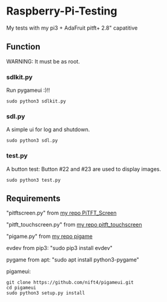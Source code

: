 # Raspberry-Pi-Testing
My tests with my pi3 + AdaFruit pitft+ 2.8" capatitive
## Function
WARNING: It must be as root.
### sdlkit.py
Run pygameui :)!!
```
sudo python3 sdlkit.py
```
### sdl.py
A simple ui for log and shutdown.
```
sudo python3 sdl.py
```
### test.py
A button test: Button #22 and #23 are used to display images.
```
sudo python3 test.py
```

## Requirements
"pitftscreen.py" from [my repo PiTFT_Screen](https://github.com/nift4/PiTFT_Screen)

"pitft_touchscreen.py" from [my repo pitft_touchscreen](https://github.com/nift4/pitft_touchscreen)

"pigame.py" from [my repo pigame](https://github.com/nift4/pigame)

evdev from pip3: "sudo pip3 install evdev"

pygame from apt: "sudo apt install python3-pygame"

pigameui:
```
git clone https://github.com/nift4/pigameui.git
cd pigameui
sudo python3 setup.py install
```
